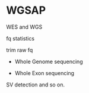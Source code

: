 # WGSAP
WES and WGS


fq statistics

trim raw fq

 * Whole Genome sequencing

 * Whole Exon sequencing

SV detection and so on.
